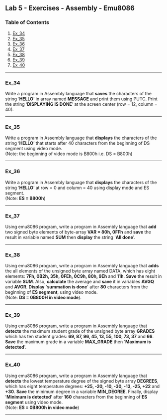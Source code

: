 ## Lab 5 - Exercises - Assembly - Emu8086

### Table of Contents

1. [Ex_34](#ex_34)
2. [Ex_35](#ex_35)
3. [Ex_36](#ex_36)
4. [Ex_37](#ex_37)
5. [Ex_38](#ex_38)
6. [Ex_39](#ex_39)
7. [Ex_40](#ex_40)

***

### **Ex_34**

Write a program in Assembly language that **saves** the characters of the string ‘**HELLO**’ in array named **MESSAGE** and print them using PUTC. Print the string ‘**DISPLAYING IS DONE**’ at the screen center (row = 12, column = 40).

***

### **Ex_35**

Write a program in Assembly language that **displays** the characters of the string ‘**HELLO**’ that starts after 40 characters from the beginning of DS segment using video mode.  
(Note: the beginning of video mode is B800h i.e. DS = B800h)

***

### **Ex_36**

Write a program in Assembly language that **displays** the characters of the string ‘**HELLO**’ at row = 0 and column = 40 using display mode and ES segment.  
(Note: **ES = B800h**)

***

### **Ex_37**

Using emu8086 program, write a program in Assembly language that **add** two signed byte elements of byte-array **VAR = 80h, 0FFh** and **save** the result in variable named **SUM** then **display** the string '**All done**'.

***

### **Ex_38**

Using emu8086 program, write a program in Assembly language that **adds** the all elements of the unsigned byte array named DATA, which has eight elements: **7Fh, 0B2h, 35h, 0FEh, 0C9h, 80h, 9Eh** and **11h**. **Save** the result in variable **SUM**. Also, **calculate** the average and **save** it in variables **AVGQ** and **AVGR**. **Display** '**summation is done**' after **80** characters from the beginning of **ES segment**, using video mode.  
(Note: **DS = 0B800H in video mode**).

***

### **Ex_39**

Using emu8086 program, write a program in Assembly language that **detects** the maximum student grade of the unsigned byte array **GRADES** which has ten student grades: **69, 87, 96, 45, 13, 55, 100, 73, 37** and **66**. **Save** the maximum grade in a variable **MAX_GRADE** then '**Maximum is detected**'.

***

### **Ex_40**

Using emu8086 program, write a program in Assembly language that **detects** the lowest temperature degree of the signed byte array **DEGREES**, which has eight temperature degrees: **+25, -20, -10, -30, -13, -25, +22** and **+30**. **Save** the minimum degree in a variable **MIN_DEGREE**. Finally, display '**Minimum is detected**' after **160** characters from the beginning of **ES segmen**t using video mode.  
(Note: **ES = 0B800h in video mode**)

***
